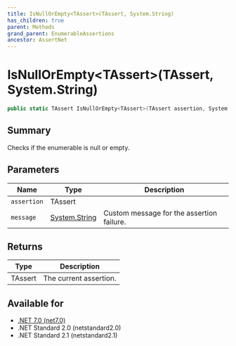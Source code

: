 ```yaml
---
title: IsNullOrEmpty<TAssert>(TAssert, System.String)
has_children: true
parent: Methods
grand_parent: EnumerableAssertions
ancestor: AssertNet
---
```

# IsNullOrEmpty&lt;TAssert&gt;(TAssert, System.String)

```csharp
public static TAssert IsNullOrEmpty<TAssert>(TAssert assertion, System.String message);
```

## Summary
Checks if the enumerable is null or empty.

## Parameters
|Name|Type|Description|
|-|-|-|
|`assertion`|TAssert||
|`message`|[System.String](https://learn.microsoft.com/en-us/dotnet/api/system.string)|Custom message for the assertion failure.|

## Returns
|Type|Description|
|-|-|
|TAssert|The current assertion.|

## Available for
- [.NET 7.0 (net7.0)](https://versionsof.net/core/7.0/)
- .NET Standard 2.0 (netstandard2.0)
- .NET Standard 2.1 (netstandard2.1)
